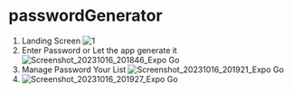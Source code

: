 # passwordGenerator

1. Landing Screen ![1](https://github.com/VenuMankani/passwordGenerator/assets/109686769/3cd5c196-86c2-485f-a3e6-699b93ffa5fe)
2. Enter Password or Let the app generate it ![Screenshot_20231016_201846_Expo Go](https://github.com/VenuMankani/passwordGenerator/assets/109686769/f21547b3-0bef-40e2-9a33-37c8c3e1eb27)
3. Manage Password Your List  ![Screenshot_20231016_201921_Expo Go](https://github.com/VenuMankani/passwordGenerator/assets/109686769/9e005f49-1691-49c2-92a9-db7f361b9e57)
4. ![Screenshot_20231016_201927_Expo Go](https://github.com/VenuMankani/passwordGenerator/assets/109686769/d96bbc91-3b5a-4052-bfe9-c7bc9f6f493e)

